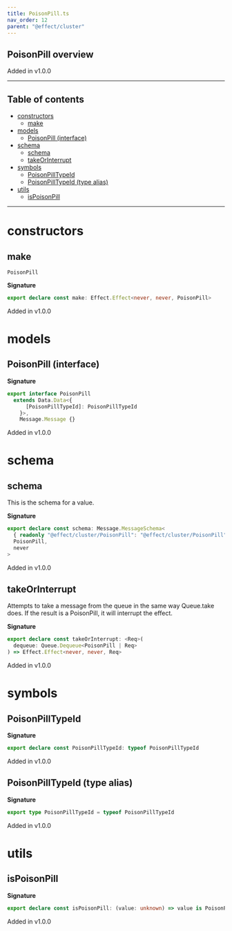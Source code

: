 ```yaml
---
title: PoisonPill.ts
nav_order: 12
parent: "@effect/cluster"
---
```


## PoisonPill overview

Added in v1.0.0

---

<h2 class="text-delta">Table of contents</h2>

- [constructors](#constructors)
  - [make](#make)
- [models](#models)
  - [PoisonPill (interface)](#poisonpill-interface)
- [schema](#schema)
  - [schema](#schema-1)
  - [takeOrInterrupt](#takeorinterrupt)
- [symbols](#symbols)
  - [PoisonPillTypeId](#poisonpilltypeid)
  - [PoisonPillTypeId (type alias)](#poisonpilltypeid-type-alias)
- [utils](#utils)
  - [isPoisonPill](#ispoisonpill)

---

# constructors

## make

`PoisonPill`

**Signature**

```ts
export declare const make: Effect.Effect<never, never, PoisonPill>
```

Added in v1.0.0

# models

## PoisonPill (interface)

**Signature**

```ts
export interface PoisonPill
  extends Data.Data<{
      [PoisonPillTypeId]: PoisonPillTypeId
    }>,
    Message.Message {}
```

Added in v1.0.0

# schema

## schema

This is the schema for a value.

**Signature**

```ts
export declare const schema: Message.MessageSchema<
  { readonly "@effect/cluster/PoisonPill": "@effect/cluster/PoisonPill" },
  PoisonPill,
  never
>
```

Added in v1.0.0

## takeOrInterrupt

Attempts to take a message from the queue in the same way Queue.take does.
If the result is a PoisonPill, it will interrupt the effect.

**Signature**

```ts
export declare const takeOrInterrupt: <Req>(
  dequeue: Queue.Dequeue<PoisonPill | Req>
) => Effect.Effect<never, never, Req>
```

Added in v1.0.0

# symbols

## PoisonPillTypeId

**Signature**

```ts
export declare const PoisonPillTypeId: typeof PoisonPillTypeId
```

Added in v1.0.0

## PoisonPillTypeId (type alias)

**Signature**

```ts
export type PoisonPillTypeId = typeof PoisonPillTypeId
```

Added in v1.0.0

# utils

## isPoisonPill

**Signature**

```ts
export declare const isPoisonPill: (value: unknown) => value is PoisonPill
```

Added in v1.0.0
